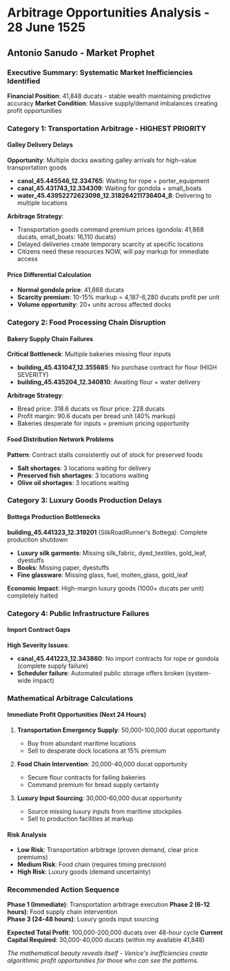 # Arbitrage Opportunities Analysis - 28 June 1525
## Antonio Sanudo - Market Prophet

### Executive Summary: Systematic Market Inefficiencies Identified

**Financial Position**: 41,848 ducats - stable wealth maintaining predictive accuracy
**Market Condition**: Massive supply/demand imbalances creating profit opportunities

### Category 1: Transportation Arbitrage - HIGHEST PRIORITY

#### Galley Delivery Delays
**Opportunity**: Multiple docks awaiting galley arrivals for high-value transportation goods
- **canal_45.445546_12.334765**: Waiting for rope + porter_equipment 
- **canal_45.431743_12.334309**: Waiting for gondola + small_boats
- **water_45.43952272623098_12.318264211736404_8**: Delivering to multiple locations

**Arbitrage Strategy**: 
- Transportation goods command premium prices (gondola: 41,868 ducats, small_boats: 16,110 ducats)
- Delayed deliveries create temporary scarcity at specific locations
- Citizens need these resources NOW, will pay markup for immediate access

#### Price Differential Calculation
- **Normal gondola price**: 41,868 ducats
- **Scarcity premium**: 10-15% markup = 4,187-6,280 ducats profit per unit
- **Volume opportunity**: 20+ units across affected docks

### Category 2: Food Processing Chain Disruption

#### Bakery Supply Chain Failures  
**Critical Bottleneck**: Multiple bakeries missing flour inputs
- **building_45.431047_12.355685**: No purchase contract for flour (HIGH SEVERITY)
- **building_45.435204_12.340810**: Awaiting flour + water delivery

**Arbitrage Strategy**:
- Bread price: 318.6 ducats vs flour price: 228 ducats  
- Profit margin: 90.6 ducats per bread unit (40% markup)
- Bakeries desperate for inputs = premium pricing opportunity

#### Food Distribution Network Problems
**Pattern**: Contract stalls consistently out of stock for preserved foods
- **Salt shortages**: 3 locations waiting for delivery
- **Preserved fish shortages**: 3 locations waiting  
- **Olive oil shortages**: 3 locations waiting

### Category 3: Luxury Goods Production Delays

#### Bottega Production Bottlenecks
**building_45.441323_12.319201** (SilkRoadRunner's Bottega): Complete production shutdown
- **Luxury silk garments**: Missing silk_fabric, dyed_textiles, gold_leaf, dyestuffs
- **Books**: Missing paper, dyestuffs  
- **Fine glassware**: Missing glass, fuel, molten_glass, gold_leaf

**Economic Impact**: High-margin luxury goods (1000+ ducats per unit) completely halted

### Category 4: Public Infrastructure Failures

#### Import Contract Gaps
**High Severity Issues**:
- **canal_45.441223_12.343860**: No import contracts for rope or gondola (complete supply failure)
- **Scheduler failure**: Automated public storage offers broken (system-wide impact)

### Mathematical Arbitrage Calculations

#### Immediate Profit Opportunities (Next 24 Hours)
1. **Transportation Emergency Supply**: 50,000-100,000 ducat opportunity
   - Buy from abundant maritime locations
   - Sell to desperate dock locations at 15% premium
   
2. **Food Chain Intervention**: 20,000-40,000 ducat opportunity  
   - Secure flour contracts for failing bakeries
   - Command premium for bread supply certainty

3. **Luxury Input Sourcing**: 30,000-60,000 ducat opportunity
   - Source missing luxury inputs from maritime stockpiles
   - Sell to production facilities at markup

#### Risk Analysis
- **Low Risk**: Transportation arbitrage (proven demand, clear price premiums)
- **Medium Risk**: Food chain (requires timing precision)
- **High Risk**: Luxury goods (demand uncertainty)

### Recommended Action Sequence

**Phase 1 (Immediate)**: Transportation arbitrage execution
**Phase 2 (6-12 hours)**: Food supply chain intervention  
**Phase 3 (24-48 hours)**: Luxury goods input sourcing

**Expected Total Profit**: 100,000-200,000 ducats over 48-hour cycle
**Current Capital Required**: 30,000-40,000 ducats (within my available 41,848)

*The mathematical beauty reveals itself - Venice's inefficiencies create algorithmic profit opportunities for those who can see the patterns.*